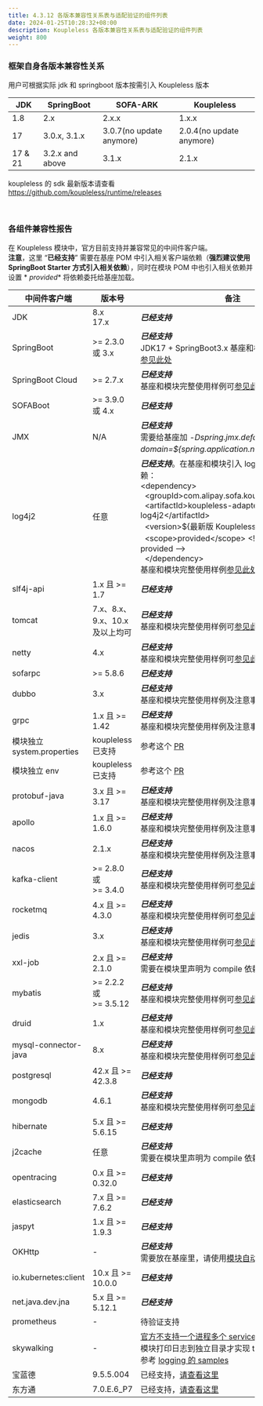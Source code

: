 ```yaml
---
title: 4.3.12 各版本兼容性关系表与适配验证的组件列表
date: 2024-01-25T10:28:32+08:00
description: Koupleless 各版本兼容性关系表与适配验证的组件列表
weight: 800
---
```


### 框架自身各版本兼容性关系

用户可根据实际 jdk 和 springboot 版本按需引入 Koupleless 版本

| JDK    | SpringBoot      | SOFA-ARK                 | Koupleless               |
|--------|-----------------|--------------------------|--------------------------|
| 1.8    | 2.x             | 2.x.x                    | 1.x.x                    |
| 17     | 3.0.x, 3.1.x    | 3.0.7(no update anymore) | 2.0.4(no update anymore) |
| 17 & 21 | 3.2.x and above | 3.1.x                    | 2.1.x                    |

koupleless 的 sdk 最新版本请查看 https://github.com/koupleless/runtime/releases

<br/>

### 各组件兼容性报告

在 Koupleless 模块中，官方目前支持并兼容常见的中间件客户端。<br />**注意**，这里 “**已经支持**” 需要在基座 POM
中引入相关客户端依赖（**强烈建议使用 SpringBoot Starter 方式引入相关依赖**），同时在模块 POM 中也引入相关依赖并设置 *
*<scope>provided</scope>** 将依赖委托给基座加载。

| 中间件客户端                 | 版本号                          | 备注                                                                                                                                                                                                                                                                                                                                                                                                                                                                                                                              |
|------------------------|------------------------------|---------------------------------------------------------------------------------------------------------------------------------------------------------------------------------------------------------------------------------------------------------------------------------------------------------------------------------------------------------------------------------------------------------------------------------------------------------------------------------------------------------------------------------|
| JDK                    | 8.x<br />17.x                | _**已经支持**_<br />                                                                                                                                                                                                                                                                                                                                                                                                                                                                                                                |
| SpringBoot             | >= 2.3.0  或  3.x             | _**已经支持**_<br />JDK17 + SpringBoot3.x 基座和模块完整使用样例可[参见此处](https://github.com/koupleless/samples/tree/main/springboot3-samples/web/tomcat)                                                                                                                                                                                                                                                                                                                                                                                        |
| SpringBoot Cloud       | >= 2.7.x                     | _**已经支持**_<br/> 基座和模块完整使用样例可[参见此处](https://github.com/koupleless/samples/tree/main/springboot-samples/springcloud/)                                                                                                                                                                                                                                                                                                                                                                                                             |
| SOFABoot               | >= 3.9.0  或  4.x             | _**已经支持**_<br />                                                                                                                                                                                                                                                                                                                                                                                                                                                                                                                |
| JMX                    | N/A                          | _**已经支持**_<br /> 需要给基座加  _-Dspring.jmx.default-domain=${spring.application.name}_  启动参数 <br />                                                                                                                                                                                                                                                                                                                                                                                                                                  |
| log4j2                 | 任意                           | _**已经支持**_。在基座和模块引入 log4j2，并额外引入依赖：<br/>&lt;dependency&gt;<br/>&nbsp;&nbsp;&lt;groupId&gt;com.alipay.sofa.koupleless&lt;/groupId&gt;<br/>&nbsp;&nbsp;&lt;artifactId&gt;koupleless-adapter-log4j2&lt;/artifactId&gt;<br/>&nbsp;&nbsp;&lt;version&gt;${最新版 Koupleless 版本}&lt;/version&gt;<br/>&nbsp;&nbsp;&lt;scope&gt;provided&lt;/scope&gt; &lt;!-- 模块需要 provided --&gt;<br/>&nbsp;&nbsp;&lt;/dependency&gt;<br/>基座和模块完整使用样例[参见此处](https://github.com/koupleless/samples/blob/main/springboot-samples/logging/log4j2/README.md) |
| slf4j-api              | 1.x 且 >= 1.7                 | _**已经支持**_<br />                                                                                                                                                                                                                                                                                                                                                                                                                                                                                                                |
| tomcat                 | 7.x、8.x、9.x、10.x <br />及以上均可 | _**已经支持**_<br /> 基座和模块完整使用样例可[参见此处](https://github.com/koupleless/samples/blob/main/springboot-samples/web/tomcat)                                                                                                                                                                                                                                                                                                                                                                                                              |
| netty                  | 4.x                          | _**已经支持**_<br /> 基座和模块完整使用样例可[参见此处](https://github.com/koupleless/samples/blob/main/springboot-samples/web/webflux)                                                                                                                                                                                                                                                                                                                                                                                                             |
| sofarpc                | >= 5.8.6                     | _**已经支持**_<br />                                                                                                                                                                                                                                                                                                                                                                                                                                                                                                                |
| dubbo                  | 3.x                          | _**已经支持**_<br/>基座和模块完整使用样例及注意事项可[参见此处](https://github.com/koupleless/samples/tree/main/dubbo-samples/rpc)                                                                                                                                                                                                                                                                                                                                                                                                                       |
| grpc                   | 1.x 且 >= 1.42                | _**已经支持**_<br/>基座和模块完整使用样例及注意事项可[参见此处](https://github.com/koupleless/samples/tree/main/dubbo-samples/rpc/dubbo26)                                                                                                                                                                                                                                                                                                                                                                                                               |
| 模块独立 system.properties | koupleless 已支持               | 参考这个 [PR](https://github.com/sofastack/sofa-serverless/pull/452)                                                                                                                                                                                                                                                                                                                                                                                                                                                                |
| 模块独立 env               | koupleless 已支持               | 参考这个 [PR](https://github.com/koupleless/runtime/pull/157)                                                                                                                                                                                                                                                                                                                                                                                                                                                                       |
| protobuf-java          | 3.x 且 >= 3.17                | _**已经支持**_<br/>基座和模块完整使用样例及注意事项可[参见此处](https://github.com/koupleless/samples/tree/main/dubbo-samples/rpc/dubbo26)                                                                                                                                                                                                                                                                                                                                                                                                               |
| apollo                 | 1.x 且 >= 1.6.0               | _**已经支持**_<br/>基座和模块完整使用样例及注意事项可[参见此处](https://github.com/koupleless/samples/blob/main/springboot-samples/config/apollo)                                                                                                                                                                                                                                                                                                                                                                                                        |
| nacos                  | 2.1.x                        | _**已经支持**_<br/>     基座和模块完整使用样例及注意事项可[参见此处](https://github.com/koupleless/samples/blob/main/springboot-samples/config/nacos)                                                                                                                                                                                                                                                                                                                                                                                                    |
| kafka-client           | >= 2.8.0  或<br />>= 3.4.0    | _**已经支持**_<br />基座和模块完整使用样例可[参见此处](https://github.com/koupleless/samples/blob/main/springboot-samples/msg/kafka)                                                                                                                                                                                                                                                                                                                                                                                                                |
| rocketmq               | 4.x 且 >= 4.3.0               | _**已经支持**_ <br/>基座和模块完整使用样例可[参见此处](https://github.com/koupleless/samples/blob/main/springboot-samples/msg/rocketmq)                                                                                                                                                                                                                                                                                                                                                                                                             |
| jedis                  | 3.x                          | _**已经支持**_<br />基座和模块完整使用样例可[参见此处](https://github.com/koupleless/samples/blob/main/springboot-samples/cache/redis)                                                                                                                                                                                                                                                                                                                                                                                                              |
| xxl-job                | 2.x 且 >= 2.1.0               | _**已经支持**_<br />需要在模块里声明为 compile 依赖独立使用 <br/>                                                                                                                                                                                                                                                                                                                                                                                                                                                                                  |
| mybatis                | >= 2.2.2  或<br />>= 3.5.12   | _**已经支持**_<br />基座和模块完整使用样例可[参见此处](https://github.com/koupleless/samples/blob/main/springboot-samples/db/mybatis/README.md)                                                                                                                                                                                                                                                                                                                                                                                                     |
| druid                  | 1.x                          | _**已经支持**_<br />基座和模块完整使用样例可[参见此处](https://github.com/koupleless/samples/blob/main//springboot-samples/db/mybatis/README.md)                                                                                                                                                                                                                                                                                                                                                                                                    |
| mysql-connector-java   | 8.x                          | _**已经支持**_<br />基座和模块完整使用样例可[参见此处](https://github.com/koupleless/samples/blob/main/springboot-samples/db/mybatis/README.md)                                                                                                                                                                                                                                                                                                                                                                                                     |
| postgresql             | 42.x 且 >= 42.3.8             | _**已经支持**_                                                                                                                                                                                                                                                                                                                                                                                                                                                                                                                      |
| mongodb                | 4.6.1                        | _**已经支持**_ <br/>     基座和模块完整使用样例可[参见此处](https://github.com/koupleless/samples/blob/main/springboot-samples/db/mongo/README.md)                                                                                                                                                                                                                                                                                                                                                                                                  |
| hibernate              | 5.x 且 >= 5.6.15              | _**已经支持**_                                                                                                                                                                                                                                                                                                                                                                                                                                                                                                                      |
| j2cache                | 任意                           | _**已经支持**_<br />需要在模块里声明为 compile 依赖独立使用 <br/>                                                                                                                                                                                                                                                                                                                                                                                                                                                                                  |
| opentracing            | 0.x 且 >= 0.32.0              | _**已经支持**_                                                                                                                                                                                                                                                                                                                                                                                                                                                                                                                      |
| elasticsearch          | 7.x 且 >= 7.6.2               | _**已经支持**_                                                                                                                                                                                                                                                                                                                                                                                                                                                                                                                      |
| jaspyt                 | 1.x 且 >= 1.9.3               | _**已经支持**_                                                                                                                                                                                                                                                                                                                                                                                                                                                                                                                      |
| OKHttp                 | -                            | _**已经支持**_<br/>需要放在基座里，请使用[模块自动瘦身能力](https://github.com/koupleless/docs/blob/main/content/zh-cn/docs/tutorials/module-development/module-slimming.md)                                                                                                                                                                                                                                                                                                                                                                           |
| io.kubernetes:client   | 10.x 且 >= 10.0.0             | _**已经支持**_                                                                                                                                                                                                                                                                                                                                                                                                                                                                                                                      |
| net.java.dev.jna       | 5.x 且 >= 5.12.1              | _**已经支持**_                                                                                                                                                                                                                                                                                                                                                                                                                                                                                                                      |
| prometheus             | -                            | 待验证支持                                                                                                                                                                                                                                                                                                                                                                                                                                                                                                                           |
| skywalking             | -                            | [官方不支持一个进程多个 service_name](https://github.com/apache/skywalking/discussions/9373)，通过每个模块打印日志到独立目录才实现 tracing 的隔离，可参考 [logging 的 samples](https://github.com/koupleless/samples/tree/main/springboot-samples/logging)                                                                                                                                                                                                                                                                                                            |
| 宝蓝德                    |       9.5.5.004                       | 已经支持，[请查看这里](docs/contribution-guidelines/tech-impl/runtime/module-use-bes/)                                                                                                                                                                                                                                                                                                                                                                                                                                                    |
| 东方通                    |        7.0.E.6_P7                      | 已经支持，[请查看这里](docs/contribution-guidelines/tech-impl/runtime/module-use-tongweb/)                                                                                                                                                                                                                                                                                                                                                                                                                                                                                                                            |
